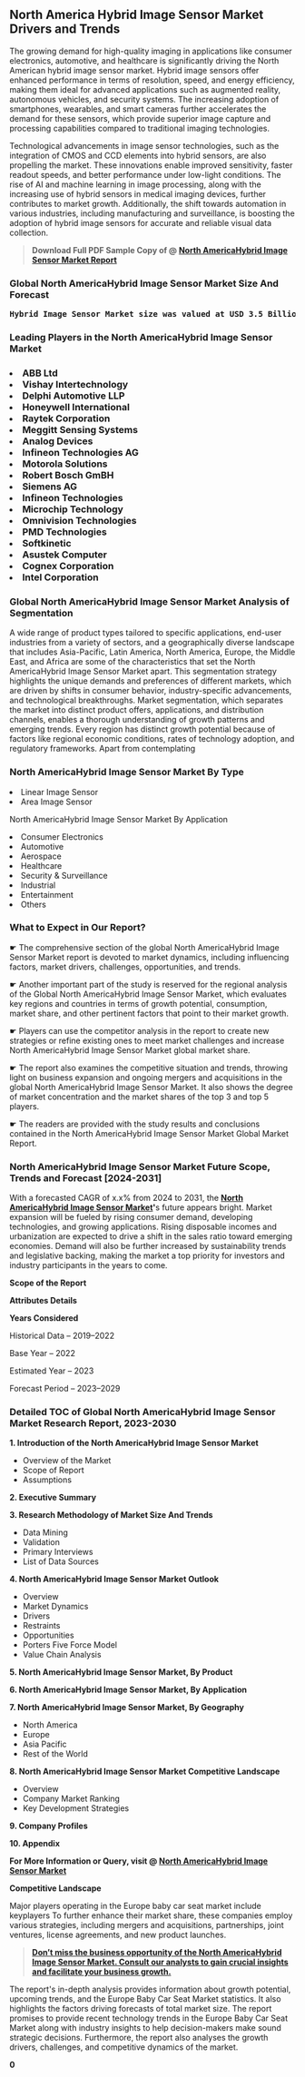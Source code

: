 <p> <h2>North America Hybrid Image Sensor Market Drivers and Trends</h2><p>The growing demand for high-quality imaging in applications like consumer electronics, automotive, and healthcare is significantly driving the North American hybrid image sensor market. Hybrid image sensors offer enhanced performance in terms of resolution, speed, and energy efficiency, making them ideal for advanced applications such as augmented reality, autonomous vehicles, and security systems. The increasing adoption of smartphones, wearables, and smart cameras further accelerates the demand for these sensors, which provide superior image capture and processing capabilities compared to traditional imaging technologies.</p><p>Technological advancements in image sensor technologies, such as the integration of CMOS and CCD elements into hybrid sensors, are also propelling the market. These innovations enable improved sensitivity, faster readout speeds, and better performance under low-light conditions. The rise of AI and machine learning in image processing, along with the increasing use of hybrid sensors in medical imaging devices, further contributes to market growth. Additionally, the shift towards automation in various industries, including manufacturing and surveillance, is boosting the adoption of hybrid image sensors for accurate and reliable visual data collection.</p></p><blockquote id="" class=""><strong>Download Full PDF Sample Copy of @&nbsp;<a href="https://www.verifiedmarketreports.com/download-sample/?rid=498108&utm_source=GitHub-Jan&utm_medium=258" target="_blank">North AmericaHybrid Image Sensor Market Report</a>&nbsp;&nbsp;</strong></blockquote><h3 id="" class=""><strong>Global&nbsp;North AmericaHybrid Image Sensor Market Size And Forecast</strong></h3><pre class="reader-text-block__code-block"><strong>Hybrid Image Sensor Market size was valued at USD 3.5 Billion in 2022 and is projected to reach USD 6.2 Billion by 2030, growing at a CAGR of 8.2% from 2024 to 2030.</strong></pre><h3 id="" class="">Leading Players in the&nbsp;North AmericaHybrid Image Sensor Market</h3><h3 class=""></Li><Li>ABB Ltd</Li><Li> Vishay Intertechnology</Li><Li> Delphi Automotive LLP</Li><Li> Honeywell International</Li><Li> Raytek Corporation</Li><Li> Meggitt Sensing Systems</Li><Li> Analog Devices</Li><Li> Infineon Technologies AG</Li><Li> Motorola Solutions</Li><Li> Robert Bosch GmBH</Li><Li> Siemens AG</Li><Li> Infineon Technologies</Li><Li> Microchip Technology</Li><Li> Omnivision Technologies</Li><Li> PMD Technologies</Li><Li> Softkinetic</Li><Li> Asustek Computer</Li><Li> Cognex Corporation</Li><Li> Intel Corporation</h3><h3 id="" class="">Global&nbsp;North AmericaHybrid Image Sensor Market Analysis of Segmentation</h3><p id="" class="">A wide range of product types tailored to specific applications, end-user industries from a variety of sectors, and a geographically diverse landscape that includes Asia-Pacific, Latin America, North America, Europe, the Middle East, and Africa are some of the characteristics that set the North AmericaHybrid Image Sensor Market apart. This segmentation strategy highlights the unique demands and preferences of different markets, which are driven by shifts in consumer behavior, industry-specific advancements, and technological breakthroughs. Market segmentation, which separates the market into distinct product offers, applications, and distribution channels, enables a thorough understanding of growth patterns and emerging trends. Every region has distinct growth potential because of factors like regional economic conditions, rates of technology adoption, and regulatory frameworks. Apart from contemplating</p><h3 id="" class="">North AmericaHybrid Image Sensor Market&nbsp;By Type</h3><p></Li><Li>Linear Image Sensor</Li><Li> Area Image Sensor</p><div class="" data-test-id=""><p>North AmericaHybrid Image Sensor Market&nbsp;By Application</p></div><p class=""></Li><Li>Consumer Electronics</Li><Li> Automotive</Li><Li> Aerospace</Li><Li> Healthcare</Li><Li> Security & Surveillance</Li><Li> Industrial</Li><Li> Entertainment</Li><Li> Others</p><div class="" data-test-id=""><h3><span class="">What to Expect in Our Report?</span></h3></div><div class="" data-test-id=""><p><span class="">☛ The comprehensive section of the global North AmericaHybrid Image Sensor Market report is devoted to market dynamics, including influencing factors, market drivers, challenges, opportunities, and trends.</span></p></div><div class="" data-test-id=""><p><span class="">☛ Another important part of the study is reserved for the regional analysis of the Global North AmericaHybrid Image Sensor Market, which evaluates key regions and countries in terms of growth potential, consumption, market share, and other pertinent factors that point to their market growth.</span></p></div><div class="" data-test-id=""><p><span class="">☛ Players can use the competitor analysis in the report to create new strategies or refine existing ones to meet market challenges and increase North AmericaHybrid Image Sensor Market global market share.</span></p></div><div class="" data-test-id=""><p><span class="">☛ The report also examines the competitive situation and trends, throwing light on business expansion and ongoing mergers and acquisitions in the global North AmericaHybrid Image Sensor Market. It also shows the degree of market concentration and the market shares of the top 3 and top 5 players.</span></p></div><div class="" data-test-id=""><p><span class="">☛ The readers are provided with the study results and conclusions contained in the North AmericaHybrid Image Sensor Market Global Market Report.</span></p></div><div class="" data-test-id=""><h3><span class="">North AmericaHybrid Image Sensor Market Future Scope, Trends and Forecast [2024-2031]</span></h3></div><div class="" data-test-id=""><p><span class="">With a forecasted CAGR of x.x% from 2024 to 2031, the <strong><a href="https://www.verifiedmarketreports.com/download-sample/?rid=498108&utm_source=GitHub-Jan&utm_medium=258" target="_blank">North AmericaHybrid Image Sensor Market</a>'</strong>s future appears bright. Market expansion will be fueled by rising consumer demand, developing technologies, and growing applications. Rising disposable incomes and urbanization are expected to drive a shift in the sales ratio toward emerging economies. Demand will also be further increased by sustainability trends and legislative backing, making the market a top priority for investors and industry participants in the years to come.</span></p><p id="ember66" class="ember-view reader-text-block__paragraph"><strong>Scope of the Report</strong></p><p id="ember67" class="ember-view reader-text-block__paragraph"><strong>Attributes Details</strong></p><p id="ember68" class="ember-view reader-text-block__paragraph"><strong>Years Considered</strong></p><p id="ember69" class="ember-view reader-text-block__paragraph">Historical Data &ndash; 2019&ndash;2022</p><p id="ember70" class="ember-view reader-text-block__paragraph">Base Year &ndash; 2022</p><p id="ember71" class="ember-view reader-text-block__paragraph">Estimated Year &ndash; 2023</p><p id="ember72" class="ember-view reader-text-block__paragraph">Forecast Period &ndash; 2023&ndash;2029</p></div><h3 id="" class="">Detailed TOC of Global North AmericaHybrid Image Sensor Market Research Report, 2023-2030</h3><p id="" class=""><strong>1. Introduction of the North AmericaHybrid Image Sensor Market</strong></p><ul><li>Overview of the Market</li><li>Scope of Report</li><li>Assumptions</li></ul><p id="" class=""><strong>2. Executive Summary</strong></p><p id="" class=""><strong>3. Research Methodology of Market Size And Trends</strong></p><ul><li>Data Mining</li><li>Validation</li><li>Primary Interviews</li><li>List of Data Sources</li></ul><p id="" class=""><strong>4. North AmericaHybrid Image Sensor Market Outlook</strong></p><ul><li>Overview</li><li>Market Dynamics</li><li>Drivers</li><li>Restraints</li><li>Opportunities</li><li>Porters Five Force Model</li><li>Value Chain Analysis</li></ul><p id="" class=""><strong>5. North AmericaHybrid Image Sensor Market, By Product</strong></p><p id="" class=""><strong>6. North AmericaHybrid Image Sensor Market, By Application</strong></p><p id="" class=""><strong>7. North AmericaHybrid Image Sensor Market, By Geography</strong></p><ul><li>North America</li><li>Europe</li><li>Asia Pacific</li><li>Rest of the World</li></ul><p id="" class=""><strong>8. North AmericaHybrid Image Sensor Market Competitive Landscape</strong></p><ul><li>Overview</li><li>Company Market Ranking</li><li>Key Development Strategies</li></ul><p id="" class=""><strong>9. Company Profiles</strong></p><p id="" class=""><strong>10. Appendix</strong></p><p><strong>For More Information or Query, visit&nbsp;@ <a href="https://www.verifiedmarketreports.com/product/hybrid-image-sensor-market/" target="_blank">North AmericaHybrid Image Sensor Market</a></strong></p><p id="ember61" class="ember-view reader-text-block__paragraph"><strong>Competitive Landscape</strong></p><p id="ember62" class="ember-view reader-text-block__paragraph">Major players operating in the Europe baby car seat market include keyplayers To further enhance their market share, these companies employ various strategies, including mergers and acquisitions, partnerships, joint ventures, license agreements, and new product launches.</p><blockquote id="ember63" class="ember-view reader-text-block__blockquote"><strong><a href="https://www.verifiedmarketreports.com/download-sample/?rid=498108&utm_source=GitHub-Jan&utm_medium=258" target="_blank">Don&rsquo;t miss the business opportunity of the North AmericaHybrid Image Sensor Market. Consult our analysts to gain crucial insights and facilitate your business growth.</a></strong></blockquote><p id="ember64" class="ember-view reader-text-block__paragraph">The report's in-depth analysis provides information about growth potential, upcoming trends, and the Europe Baby Car Seat Market statistics. It also highlights the factors driving forecasts of total market size. The report promises to provide recent technology trends in the Europe Baby Car Seat Market along with industry insights to help decision-makers make sound strategic decisions. Furthermore, the report also analyses the growth drivers, challenges, and competitive dynamics of the market.</p><p class="ember-view reader-text-block__paragraph"><strong>0</strong></p>
